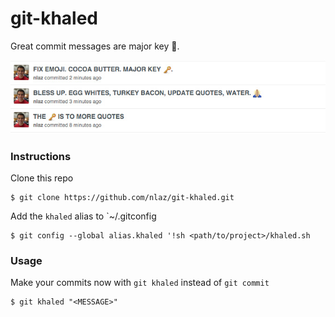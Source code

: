 # git-khaled

Great commit messages are major key :key:. 

![Example](https://github.com/nlaz/git-khaled/blob/master/example.jpg)

### Instructions
 Clone this repo
```
$ git clone https://github.com/nlaz/git-khaled.git
```
Add the `khaled` alias to `~/.gitconfig
```
$ git config --global alias.khaled '!sh <path/to/project>/khaled.sh
```

### Usage
Make your commits now with `git khaled` instead of `git commit`
```
$ git khaled "<MESSAGE>"
```